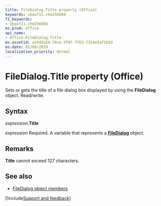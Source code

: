 ```yaml
---
title: FileDialog.Title property (Office)
keywords: vbaof11.chm256004
f1_keywords:
- vbaof11.chm256004
ms.prod: office
api_name:
- Office.FileDialog.Title
ms.assetid: a2d43a1d-78ce-3f8f-7763-7324e5af183d
ms.date: 01/09/2019
localization_priority: Normal
---
```



# FileDialog.Title property (Office)

Sets or gets the title of a file dialog box displayed by using the **FileDialog** object. Read/write.

## Syntax

_expression_.**Title**

_expression_ Required. A variable that represents a **[FileDialog](Office.FileDialog.md)** object.

## Remarks

**Title** cannot exceed 127 characters.

## See also

- [FileDialog object members](overview/library-reference/filedialog-members-office.md)

[!include[Support and feedback](~/includes/feedback-boilerplate.md)]